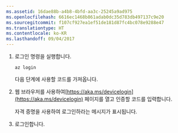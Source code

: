 ```yaml
---
ms.assetid: 16dae88b-a4b8-4bfd-aa3c-25245a9ad975
ms.openlocfilehash: 6616ec1468b861adab0dc35d783db497137c9e20
ms.sourcegitcommit: f107cf927ea1ef51de181d87fc4bc078e9288e47
ms.translationtype: HT
ms.contentlocale: ko-KR
ms.lasthandoff: 09/04/2017
---
```

1. 로그인 명령을 실행합니다.

    ```azurecli-interactive
    az login
    ```

   다음 단계에 사용할 코드를 가져옵니다. 

1. 웹 브라우저를 사용하여[https://aka.ms/devicelogin](https://aka.ms/devicelogin) 페이지를 열고 인증할 코드를 입력합니다.

    자격 증명을 사용하여 로그인하라는 메시지가 표시됩니다.

1. 로그인합니다.
 
